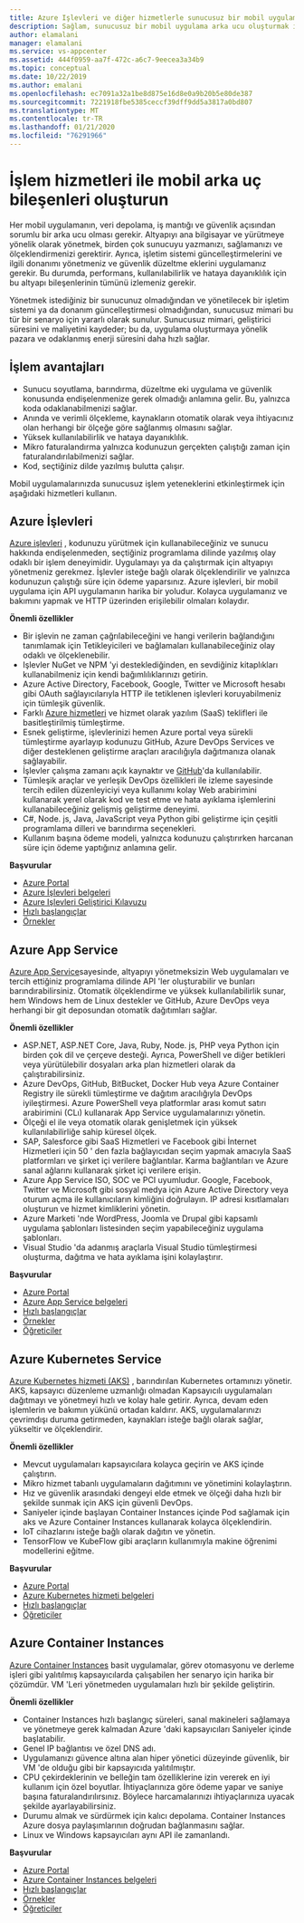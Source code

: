 ```yaml
---
title: Azure Işlevleri ve diğer hizmetlerle sunucusuz bir mobil uygulama arka ucu oluşturun
description: Sağlam, sunucusuz bir mobil uygulama arka ucu oluşturmak için kullanılan işlem hizmetleri hakkında bilgi edinin.
author: elamalani
manager: elamalani
ms.service: vs-appcenter
ms.assetid: 444f0959-aa7f-472c-a6c7-9eecea3a34b9
ms.topic: conceptual
ms.date: 10/22/2019
ms.author: emalani
ms.openlocfilehash: ec7091a32a1be8d875e16d8e0a9b20b5e80de387
ms.sourcegitcommit: 7221918fbe5385ceccf39dff9dd5a3817a0bd807
ms.translationtype: MT
ms.contentlocale: tr-TR
ms.lasthandoff: 01/21/2020
ms.locfileid: "76291966"
---
```

# <a name="build-mobile-back-end-components-with-compute-services"></a>İşlem hizmetleri ile mobil arka uç bileşenleri oluşturun
Her mobil uygulamanın, veri depolama, iş mantığı ve güvenlik açısından sorumlu bir arka ucu olması gerekir. Altyapıyı ana bilgisayar ve yürütmeye yönelik olarak yönetmek, birden çok sunucuyu yazmanızı, sağlamanızı ve ölçeklendirmenizi gerektirir. Ayrıca, işletim sistemi güncelleştirmelerini ve ilgili donanımı yönetmeniz ve güvenlik düzeltme eklerini uygulamanız gerekir. Bu durumda, performans, kullanılabilirlik ve hataya dayanıklılık için bu altyapı bileşenlerinin tümünü izlemeniz gerekir. 

Yönetmek istediğiniz bir sunucunuz olmadığından ve yönetilecek bir işletim sistemi ya da donanım güncelleştirmesi olmadığından, sunucusuz mimari bu tür bir senaryo için yararlı olarak sunulur. Sunucusuz mimari, geliştirici süresini ve maliyetini kaydeder; bu da, uygulama oluşturmaya yönelik pazara ve odaklanmış enerji süresini daha hızlı sağlar.

## <a name="benefits-of-compute"></a>İşlem avantajları
- Sunucu soyutlama, barındırma, düzeltme eki uygulama ve güvenlik konusunda endişelenmenize gerek olmadığı anlamına gelir. Bu, yalnızca koda odaklanabilmenizi sağlar.
- Anında ve verimli ölçekleme, kaynakların otomatik olarak veya ihtiyacınız olan herhangi bir ölçeğe göre sağlanmış olmasını sağlar.
- Yüksek kullanılabilirlik ve hataya dayanıklılık.
- Mikro faturalandırma yalnızca kodunuzun gerçekten çalıştığı zaman için faturalandırılabilmenizi sağlar.
- Kod, seçtiğiniz dilde yazılmış bulutta çalışır.

Mobil uygulamalarınızda sunucusuz işlem yeteneklerini etkinleştirmek için aşağıdaki hizmetleri kullanın.

## <a name="azure-functions"></a>Azure İşlevleri
[Azure işlevleri](https://azure.microsoft.com/services/functions/) , kodunuzu yürütmek için kullanabileceğiniz ve sunucu hakkında endişelenmeden, seçtiğiniz programlama dilinde yazılmış olay odaklı bir işlem deneyimidir. Uygulamayı ya da çalıştırmak için altyapıyı yönetmeniz gerekmez. İşlevler isteğe bağlı olarak ölçeklendirilir ve yalnızca kodunuzun çalıştığı süre için ödeme yaparsınız. Azure işlevleri, bir mobil uygulama için API uygulamanın harika bir yoludur. Kolayca uygulamanız ve bakımını yapmak ve HTTP üzerinden erişilebilir olmaları kolaydır.

**Önemli özellikler**
- Bir işlevin ne zaman çağrılabileceğini ve hangi verilerin bağlandığını tanımlamak için Tetikleyicileri ve bağlamaları kullanabileceğiniz olay odaklı ve ölçeklenebilir.
- Işlevler NuGet ve NPM 'yi desteklediğinden, en sevdiğiniz kitaplıkları kullanabilmeniz için kendi bağımlılıklarınızı getirin.
- Azure Active Directory, Facebook, Google, Twitter ve Microsoft hesabı gibi OAuth sağlayıcılarıyla HTTP ile tetiklenen işlevleri koruyabilmeniz için tümleşik güvenlik.
- Farklı [Azure hizmetleri](/azure/azure-functions/functions-overview) ve hizmet olarak yazılım (SaaS) teklifleri ile basitleştirilmiş tümleştirme.
- Esnek geliştirme, işlevlerinizi hemen Azure portal veya sürekli tümleştirme ayarlayıp kodunuzu GitHub, Azure DevOps Services ve diğer desteklenen geliştirme araçları aracılığıyla dağıtmanıza olanak sağlayabilir.
- İşlevler çalışma zamanı açık kaynaktır ve [GitHub](https://github.com/azure/azure-webjobs-sdk-script)'da kullanılabilir.
- Tümleşik araçlar ve yerleşik DevOps özellikleri ile izleme sayesinde tercih edilen düzenleyiciyi veya kullanımı kolay Web arabirimini kullanarak yerel olarak kod ve test etme ve hata ayıklama işlemlerini kullanabileceğiniz gelişmiş geliştirme deneyimi.
- C#, Node. js, Java, JavaScript veya Python gibi geliştirme için çeşitli programlama dilleri ve barındırma seçenekleri.
- Kullanım başına ödeme modeli, yalnızca kodunuzu çalıştırırken harcanan süre için ödeme yaptığınız anlamına gelir.

**Başvurular**
- [Azure Portal](https://portal.azure.com)
- [Azure İşlevleri belgeleri](/azure/azure-functions/)
- [Azure Işlevleri Geliştirici Kılavuzu](/azure/azure-functions/functions-reference)
- [Hızlı başlangıçlar](/azure/azure-functions/functions-create-first-function-vs-code)
- [Örnekler](/samples/browse/?products=azure-functions&languages=csharp)

## <a name="azure-app-service"></a>Azure App Service
[Azure App Service](https://azure.microsoft.com/services/app-service/)sayesinde, altyapıyı yönetmeksizin Web uygulamaları ve tercih ettiğiniz programlama dilinde API 'ler oluşturabilir ve bunları barındırabilirsiniz. Otomatik ölçeklendirme ve yüksek kullanılabilirlik sunar, hem Windows hem de Linux destekler ve GitHub, Azure DevOps veya herhangi bir git deposundan otomatik dağıtımları sağlar.

**Önemli özellikler**
- ASP.NET, ASP.NET Core, Java, Ruby, Node. js, PHP veya Python için birden çok dil ve çerçeve desteği. Ayrıca, PowerShell ve diğer betikleri veya yürütülebilir dosyaları arka plan hizmetleri olarak da çalıştırabilirsiniz.
- Azure DevOps, GitHub, BitBucket, Docker Hub veya Azure Container Registry ile sürekli tümleştirme ve dağıtım aracılığıyla DevOps iyileştirmesi. Azure PowerShell veya platformlar arası komut satırı arabirimini (CLı) kullanarak App Service uygulamalarınızı yönetin.
- Ölçeği el ile veya otomatik olarak genişletmek için yüksek kullanılabilirliğe sahip küresel ölçek.
- SAP, Salesforce gibi SaaS Hizmetleri ve Facebook gibi İnternet Hizmetleri için 50 ' den fazla bağlayıcıdan seçim yapmak amacıyla SaaS platformları ve şirket içi verilere bağlantılar. Karma bağlantıları ve Azure sanal ağlarını kullanarak şirket içi verilere erişin.
- Azure App Service ISO, SOC ve PCI uyumludur. Google, Facebook, Twitter ve Microsoft gibi sosyal medya için Azure Active Directory veya oturum açma ile kullanıcıların kimliğini doğrulayın. IP adresi kısıtlamaları oluşturun ve hizmet kimliklerini yönetin.
- Azure Marketi 'nde WordPress, Joomla ve Drupal gibi kapsamlı uygulama şablonları listesinden seçim yapabileceğiniz uygulama şablonları.
- Visual Studio 'da adanmış araçlarla Visual Studio tümleştirmesi oluşturma, dağıtma ve hata ayıklama işini kolaylaştırır.

**Başvurular**
- [Azure Portal](https://portal.azure.com/)
- [Azure App Service belgeleri](/azure/app-service/)
- [Hızlı başlangıçlar](/azure/app-service/app-service-web-get-started-dotnet)
- [Örnekler](/azure/app-service/samples-cli)
- [Öğreticiler](/azure/app-service/app-service-web-tutorial-dotnetcore-sqldb)

## <a name="azure-kubernetes-service"></a>Azure Kubernetes Service
[Azure Kubernetes hizmeti (AKS)](https://azure.microsoft.com/services/kubernetes-service/) , barındırılan Kubernetes ortamınızı yönetir. AKS, kapsayıcı düzenleme uzmanlığı olmadan Kapsayıcılı uygulamaları dağıtmayı ve yönetmeyi hızlı ve kolay hale getirir. Ayrıca, devam eden işlemlerin ve bakımın yükünü ortadan kaldırır. AKS, uygulamalarınızı çevrimdışı duruma getirmeden, kaynakları isteğe bağlı olarak sağlar, yükseltir ve ölçeklendirir.

**Önemli özellikler**
- Mevcut uygulamaları kapsayıcılara kolayca geçirin ve AKS içinde çalıştırın.
- Mikro hizmet tabanlı uygulamaların dağıtımını ve yönetimini kolaylaştırın.
- Hız ve güvenlik arasındaki dengeyi elde etmek ve ölçeği daha hızlı bir şekilde sunmak için AKS için güvenli DevOps.
- Saniyeler içinde başlayan Container Instances içinde Pod sağlamak için aks ve Azure Container Instances kullanarak kolayca ölçeklendirin.
- IoT cihazlarını isteğe bağlı olarak dağıtın ve yönetin.
- TensorFlow ve KubeFlow gibi araçların kullanımıyla makine öğrenimi modellerini eğitme.

**Başvurular**
- [Azure Portal](https://portal.azure.com/)
- [Azure Kubernetes hizmeti belgeleri](/azure/aks/)
- [Hızlı başlangıçlar](/azure/aks/kubernetes-walkthrough-portal)
- [Öğreticiler](/azure/aks/tutorial-kubernetes-prepare-app)

## <a name="azure-container-instances"></a>Azure Container Instances
[Azure Container Instances](https://azure.microsoft.com/services/container-instances/) basit uygulamalar, görev otomasyonu ve derleme işleri gibi yalıtılmış kapsayıcılarda çalışabilen her senaryo için harika bir çözümdür. VM 'Leri yönetmeden uygulamaları hızlı bir şekilde geliştirin.

**Önemli özellikler**
- Container Instances hızlı başlangıç süreleri, sanal makineleri sağlamaya ve yönetmeye gerek kalmadan Azure 'daki kapsayıcıları Saniyeler içinde başlatabilir.
- Genel IP bağlantısı ve özel DNS adı.
- Uygulamanızı güvence altına alan hiper yönetici düzeyinde güvenlik, bir VM 'de olduğu gibi bir kapsayıcıda yalıtılmıştır.
- CPU çekirdeklerinin ve belleğin tam özelliklerine izin vererek en iyi kullanım için özel boyutlar. İhtiyaçlarınıza göre ödeme yapar ve saniye başına faturalandırılırsınız. Böylece harcamalarınızı ihtiyaçlarınıza uyacak şekilde ayarlayabilirsiniz.
- Durumu almak ve sürdürmek için kalıcı depolama. Container Instances Azure dosya paylaşımlarının doğrudan bağlanmasını sağlar.
- Linux ve Windows kapsayıcıları aynı API ile zamanlandı.

**Başvurular**
- [Azure Portal](https://portal.azure.com/)
- [Azure Container Instances belgeleri](/azure/container-instances/)
- [Hızlı başlangıçlar](/azure/container-instances/container-instances-quickstart-portal)
- [Örnekler](https://azure.microsoft.com/resources/samples/?sort=0&term=aci)
- [Öğreticiler](/azure/container-instances/container-instances-tutorial-prepare-app)